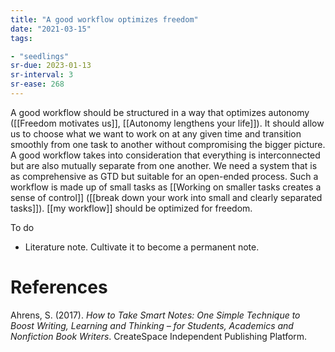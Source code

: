 ```yaml
---
title: "A good workflow optimizes freedom"
date: "2021-03-15"
tags:

- "seedlings"
sr-due: 2023-01-13
sr-interval: 3
sr-ease: 268
---
```


A good workflow should be structured in a way that optimizes autonomy ([[Freedom motivates us]], [[Autonomy lengthens your life]]). It should allow us to choose what we want to work on at any given time and transition smoothly from one task to another without compromising the bigger picture. A good workflow takes into consideration that everything is interconnected but are also mutually separate from one another. We need a system that is as comprehensive as GTD but suitable for an open-ended process. Such a workflow is made up of small tasks as [[Working on smaller tasks creates a sense of control]] ([[break down your work into small and clearly separated tasks]]). [[my workflow]] should be optimized for freedom.

To do

- Literature note. Cultivate it to become a permanent note.

# References

Ahrens, S. (2017). *How to Take Smart Notes: One Simple Technique to Boost Writing, Learning and Thinking – for Students, Academics and Nonfiction Book Writers*. CreateSpace Independent Publishing Platform.


